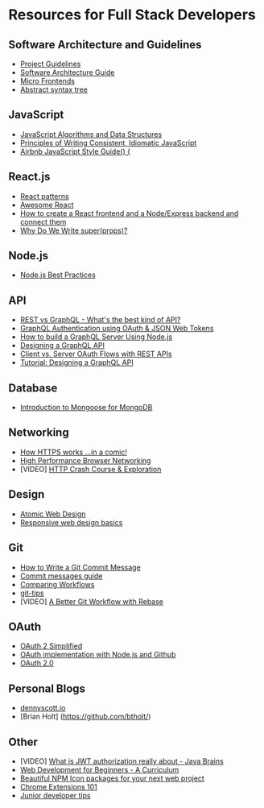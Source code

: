 # Resources for Full Stack Developers

## Software Architecture and Guidelines
* [Project Guidelines](https://github.com/elsewhencode/project-guidelines)
* [Software Architecture Guide](https://martinfowler.com/architecture/)
* [Micro Frontends](https://martinfowler.com/articles/micro-frontends.html)
* [Abstract syntax tree](https://en.wikipedia.org/wiki/Abstract_syntax_tree)

## JavaScript
* [JavaScript Algorithms and Data Structures](https://github.com/trekhleb/javascript-algorithms)
* [Principles of Writing Consistent, Idiomatic JavaScript](https://github.com/rwaldron/idiomatic.js)
* [Airbnb JavaScript Style Guide() {](https://github.com/airbnb/javascript)

## React.js
* [React patterns](https://reactpatterns.com/)
* [Awesome React](https://github.com/enaqx/awesome-react)
* [How to create a React frontend and a Node/Express backend and connect them](https://www.freecodecamp.org/news/create-a-react-frontend-a-node-express-backend-and-connect-them-together-c5798926047c/)
* [Why Do We Write super(props)?](https://overreacted.io/why-do-we-write-super-props/)

## Node.js
* [Node.js Best Practices](https://github.com/goldbergyoni/nodebestpractices)

## API
* [REST vs GraphQL - What's the best kind of API?](https://www.youtube.com/watch?v=PeAOEAmR0D0&list=LL&index=40)
* [GraphQL Authentication using OAuth & JSON Web Tokens](https://itnext.io/graphql-authentication-using-oauth-json-web-tokens-bdb829602a5c)
* [How to build a GraphQL Server Using Node.js](https://www.section.io/engineering-education/build-a-graphql-server-using-nodejs/)
* [Designing a GraphQL API](https://docs.aws.amazon.com/appsync/latest/devguide/designing-a-graphql-api.html)
* [Client vs. Server OAuth Flows with REST APIs](https://yeti.co/blog/client-vs-server-oauth-flows-with-rest-apis/)
* [Tutorial: Designing a GraphQL API](https://github.com/Shopify/graphql-design-tutorial/blob/master/TUTORIAL.md)

## Database
* [Introduction to Mongoose for MongoDB](https://www.freecodecamp.org/news/introduction-to-mongoose-for-mongodb-d2a7aa593c57/)

## Networking
* [How HTTPS works ...in a comic! ](https://howhttps.works/)
* [High Performance Browser Networking](https://hpbn.co/)
* [VIDEO] [HTTP Crash Course & Exploration](https://www.youtube.com/watch?v=iYM2zFP3Zn0&list=LL&index=11) 

## Design
* [Atomic Web Design](https://bradfrost.com/blog/post/atomic-web-design/)
* [Responsive web design basics](https://web.dev/responsive-web-design-basics/)

## Git
* [How to Write a Git Commit Message](https://chris.beams.io/posts/git-commit/)
* [Commit messages guide](https://github.com/RomuloOliveira/commit-messages-guide)
* [Comparing Workflows](https://www.atlassian.com/git/tutorials/comparing-workflows#gitflow-workflow)
* [git-tips](https://github.com/git-tips/tips)
* [VIDEO] [A Better Git Workflow with Rebase](https://www.youtube.com/watch?v=f1wnYdLEpgI&list=LL&index=5) 

## OAuth
* [OAuth 2 Simplified](https://aaronparecki.com/oauth-2-simplified/#web-server-apps)
* [OAuth implementation with Node.js and Github](https://www.loginradius.com/blog/async/oAuth-implemenation-using-node/)
* [OAuth 2.0](https://oauth.net/2/)

## Personal Blogs
* [dennyscott.io](https://dennyscott.io/)
* [Brian Holt] (https://github.com/btholt/)

## Other
* [VIDEO] [What is JWT authorization really about - Java Brains](https://www.youtube.com/watch?v=soGRyl9ztjI&list=LL&index=18) 
* [Web Development for Beginners - A Curriculum](https://github.com/microsoft/Web-Dev-For-Beginners)
* [Beautiful NPM Icon packages for your next web project](https://dev.to/ziqinyeow/beautiful-npm-icon-packages-for-your-next-web-project-5266)
* [Chrome Extensions 101](https://dev.to/venkyakshaya/chrome-extensions-101-3dif)
* [Junior developer tips](https://junior-dev-tips.netlify.app/)
